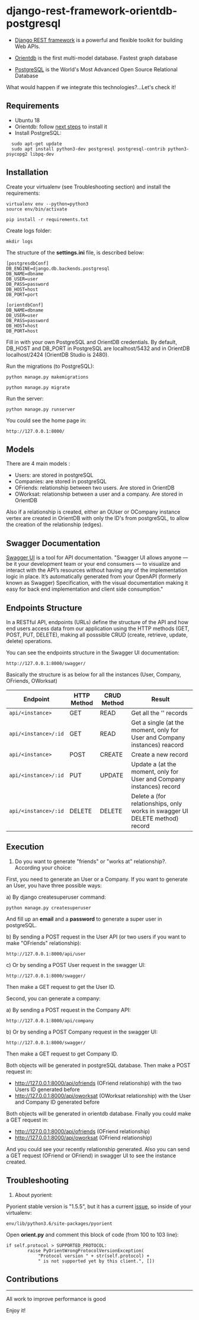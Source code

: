 # django-rest-framework-orientdb-postgresql

- [Django REST framework](https://www.django-rest-framework.org/) is a powerful and flexible toolkit for building Web APIs.

- [Orientdb](https://orientdb.com/) is the first multi-model database. Fastest graph database

- [PostgreSQL](https://www.postgresql.org/) is the World's Most Advanced Open Source Relational Database

What would happen if we integrate this technologies?...Let's check it!

## Requirements
- Ubuntu 18
- Orientdb: follow [next steps](https://computingforgeeks.com/how-to-install-and-configure-orientdb-on-ubuntu-18-04-lts/) to install it
- Install PostgreSQL:
```
  sudo apt-get update
  sudo apt install python3-dev postgresql postgresql-contrib python3-psycopg2 libpq-dev
```
## Installation

Create your virtualenv (see Troubleshooting section) and install the requirements:

	virtualenv env --python=python3
	source env/bin/activate

	pip install -r requirements.txt

Create logs folder:

	mkdir logs

The structure of the **settings.ini** file, is described below:

	[postgresdbConf]
	DB_ENGINE=django.db.backends.postgresql
	DB_NAME=dbname
	DB_USER=user
	DB_PASS=password
	DB_HOST=host
	DB_PORT=port

	[orientdbConf]
	DB_NAME=dbname
	DB_USER=user
	DB_PASS=password
	DB_HOST=host
	DB_PORT=host

Fill in with your own PostgreSQL and OrientDB credentials. By default, DB_HOST and DB_PORT in PostgreSQL are localhost/5432 and in OrientDB localhost/2424 (OrientDB Studio is 2480).

Run the migrations (to PostgreSQL):

	python manage.py makemigrations

	python manage.py migrate

Run the server:

	python manage.py runserver

You could see the home page in:

	http://127.0.0.1:8000/

## Models

There are 4 main models :
- Users: are stored in postgreSQL
- Companies: are stored in postgreSQL
- OFriends: relationship between two users. Are stored in OrientDB
- OWorksat: relationship between a user and a company. Are stored in OrientDB

Also if a relationship is created, either an OUser or OCompany instance vertex are created in OrientDB with only the ID's from postgreSQL, to allow the creation of the relationship (edges).

## Swagger Documentation

[Swagger UI](https://swagger.io/tools/swagger-ui/) is a tool for API documentation. "Swagger UI allows anyone — be it your development team or your end consumers — to visualize and interact with the API’s resources without having any of the implementation logic in place. It’s automatically generated from your OpenAPI (formerly known as Swagger) Specification, with the visual documentation making it easy for back end implementation and client side consumption."

## Endpoints Structure
In a RESTful API, endpoints (URLs) define the structure of the API and how end users access data from our application using the HTTP methods (GET, POST, PUT, DELETE), making all posssible CRUD (create, retrieve, update, delete) operations.

You can see the endpoints structure in the Swagger UI documentation:
	
	http://127.0.0.1:8000/swagger/

Basically the structure is as below for all the instances (User, Company, OFriends, OWorksat)

Endpoint |HTTP Method | CRUD Method | Result
-- | -- |-- |--
`api/<instance>` | GET | READ | Get all the '<instance>' records
`api/<instance>/:id` | GET | READ | Get a single <instance> (at the moment, only for User and Company instances) reacord
`api/<instance>`| POST | CREATE | Create a new <instance> record
`api/<instance>/:id` | PUT | UPDATE | Update a <instance> (at the moment, only for User and Company instances) record
`api/<instance>/:id` | DELETE | DELETE | Delete a <instance> (for relationships, only works in swagger UI DELETE method) record

## Execution

1. Do you want to generate "friends" or "works at" relationship?. According your choice:

First, you need to generate an User or a Company. If you want to generate an User, you have three possible ways:

a) By django createsuperuser command:

	python manage.py createsuperuser

And fill up an **email** and a **password** to generate a super user in postgreSQL.

b) By sending a POST request in the User API (or two users if you want to make "OFriends" relationship):

	http://127.0.0.1:8000/api/user 

c) Or by sending a POST User request in the swagger UI:

	http://127.0.0.1:8000/swagger/

Then make a GET request to get the User ID.

Second, you can generate a company:

a) By sending a POST request in the Company API:

	http://127.0.0.1:8000/api/company

b) Or by sending a POST Company request in the swagger UI:

	http://127.0.0.1:8000/swagger/
	
Then make a GET request to get Company ID.

Both objects will be generated in postgreSQL database. Then make a POST request in:

- http://127.0.0.1:8000/api/ofriends (OFriend relationship) with the two Users ID generated before
- http://127.0.0.1:8000/api/oworksat (OWorksat relationship) with the User and Company ID generated before

Both objects will be generated in orientdb database. Finally you could make a GET request in:

- http://127.0.0.1:8000/api/ofriends (OFriend relationship)
- http://127.0.0.1:8000/api/oworksat (OFriend relationship)

And you could see your recently relationship generated. Also you can send a GET request (OFriend or OFriend) in swagger UI to see the instance created.

## Troubleshooting

1. About pyorient:

Pyorient stable version is "1.5.5", but it has a current [issue](https://github.com/orientechnologies/pyorient/issues/27#issuecomment-410819253), so inside of your virtualenv:

	env/lib/python3.6/site-packages/pyorient

Open **orient.py** and comment this block of code (from 100 to 103 line):
```
if self.protocol > SUPPORTED_PROTOCOL:
        raise PyOrientWrongProtocolVersionException(
            "Protocol version " + str(self.protocol) +
            " is not supported yet by this client.", []) 
```


## Contributions
------------------------

All work to improve performance is good

Enjoy it!

